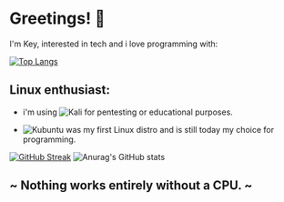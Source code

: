 # Greetings! 👋

I'm Key, interested in tech and i love programming with:

[![Top Langs](https://github-readme-stats.vercel.app/api/top-langs/?username=Keyj33k&layout=compact)](https://github.com/anuraghazra/github-readme-stats)

## Linux enthusiast: 

- i'm using ![Kali](https://img.shields.io/badge/Kali-268BEE?style=for-the-badge&logo=kalilinux&logoColor=white) for pentesting or educational purposes.

- ![Kubuntu](https://img.shields.io/badge/-KUbuntu-%230079C1?style=for-the-badge&logo=kubuntu&logoColor=white) was my first Linux distro and is still today my choice for programming.

[![GitHub Streak](http://github-readme-streak-stats.herokuapp.com?user=Keyj33k&theme=dark&background=000000)](https://git.io/streak-stats) ![Anurag's GitHub stats](https://github-readme-stats.vercel.app/api?username=Keyj33k&show_icons=true&theme=radical)

## ~ Nothing works entirely without a CPU. ~
